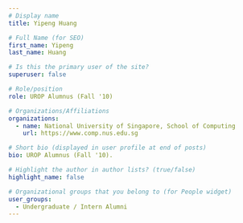 ```yaml
---
# Display name
title: Yipeng Huang

# Full Name (for SEO) 
first_name: Yipeng
last_name: Huang

# Is this the primary user of the site?
superuser: false

# Role/position
role: UROP Alumnus (Fall '10)

# Organizations/Affiliations
organizations:
  - name: National University of Singapore, School of Computing
    url: https://www.comp.nus.edu.sg

# Short bio (displayed in user profile at end of posts)
bio: UROP Alumnus (Fall '10). 

# Highlight the author in author lists? (true/false)
highlight_name: false

# Organizational groups that you belong to (for People widget)
user_groups:
  - Undergraduate / Intern Alumni
---
```

